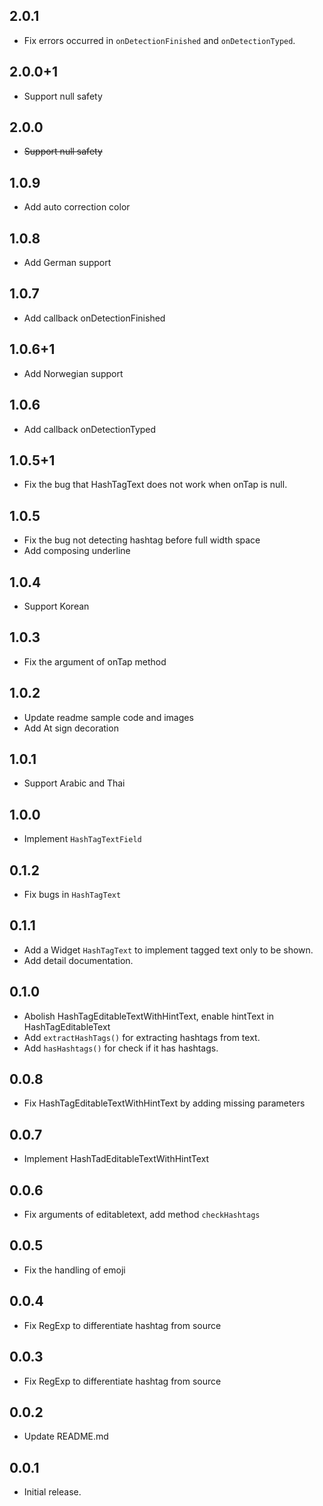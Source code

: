 ## 2.0.1
* Fix errors occurred in `onDetectionFinished` and `onDetectionTyped`.

## 2.0.0+1
* Support null safety

## 2.0.0
* ~~Support null safety~~

## 1.0.9
* Add auto correction color

## 1.0.8
* Add German support

## 1.0.7
* Add callback onDetectionFinished

## 1.0.6+1
* Add Norwegian support

## 1.0.6
* Add callback onDetectionTyped

## 1.0.5+1
* Fix the bug that HashTagText does not work when onTap is null.

## 1.0.5
* Fix the bug not detecting hashtag before full width space
* Add composing underline

## 1.0.4
* Support Korean


## 1.0.3
* Fix the argument of onTap method

## 1.0.2
* Update readme sample code and images
* Add At sign decoration

## 1.0.1

* Support Arabic and Thai

## 1.0.0

* Implement `HashTagTextField`

## 0.1.2

* Fix bugs in `HashTagText`

## 0.1.1

* Add a Widget `HashTagText` to implement tagged text only to be shown.
* Add detail documentation. 

## 0.1.0

* Abolish HashTagEditableTextWithHintText, enable hintText in HashTagEditableText
* Add `extractHashTags()` for extracting hashtags from text.
* Add `hasHashtags()` for check if it has hashtags.

## 0.0.8

* Fix HashTagEditableTextWithHintText by adding missing parameters

## 0.0.7

* Implement HashTadEditableTextWithHintText

## 0.0.6

* Fix arguments of editabletext, add method `checkHashtags`

## 0.0.5

* Fix the handling of emoji

## 0.0.4

* Fix RegExp to differentiate hashtag from source

## 0.0.3

* Fix RegExp to differentiate hashtag from source

## 0.0.2

* Update README.md

## 0.0.1

* Initial release.
